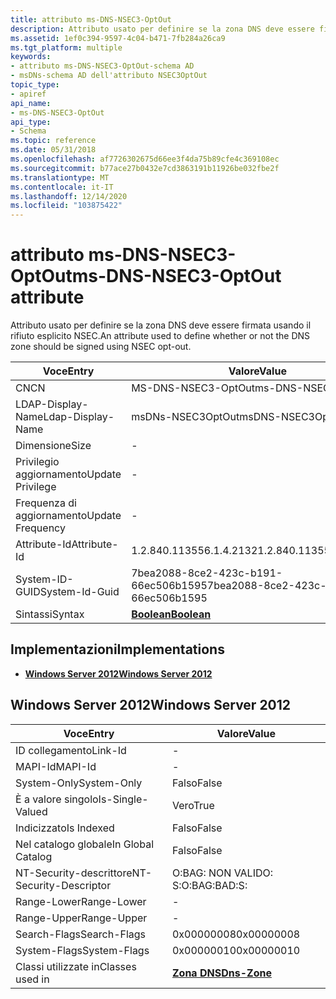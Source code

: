 ```yaml
---
title: attributo ms-DNS-NSEC3-OptOut
description: Attributo usato per definire se la zona DNS deve essere firmata usando il rifiuto esplicito NSEC.
ms.assetid: 1ef0c394-9597-4c04-b471-7fb284a26ca9
ms.tgt_platform: multiple
keywords:
- attributo ms-DNS-NSEC3-OptOut-schema AD
- msDNs-schema AD dell'attributo NSEC3OptOut
topic_type:
- apiref
api_name:
- ms-DNS-NSEC3-OptOut
api_type:
- Schema
ms.topic: reference
ms.date: 05/31/2018
ms.openlocfilehash: af7726302675d66ee3f4da75b89cfe4c369108ec
ms.sourcegitcommit: b77ace27b0432e7cd3863191b11926be032fbe2f
ms.translationtype: MT
ms.contentlocale: it-IT
ms.lasthandoff: 12/14/2020
ms.locfileid: "103875422"
---
```

# <a name="ms-dns-nsec3-optout-attribute"></a><span data-ttu-id="e90bd-105">attributo ms-DNS-NSEC3-OptOut</span><span class="sxs-lookup"><span data-stu-id="e90bd-105">ms-DNS-NSEC3-OptOut attribute</span></span>

<span data-ttu-id="e90bd-106">Attributo usato per definire se la zona DNS deve essere firmata usando il rifiuto esplicito NSEC.</span><span class="sxs-lookup"><span data-stu-id="e90bd-106">An attribute used to define whether or not the DNS zone should be signed using NSEC opt-out.</span></span>



| <span data-ttu-id="e90bd-107">Voce</span><span class="sxs-lookup"><span data-stu-id="e90bd-107">Entry</span></span> | <span data-ttu-id="e90bd-108">Valore</span><span class="sxs-lookup"><span data-stu-id="e90bd-108">Value</span></span> |
|-------------------|--------------------------------------|
| <span data-ttu-id="e90bd-109">CN</span><span class="sxs-lookup"><span data-stu-id="e90bd-109">CN</span></span>                | <span data-ttu-id="e90bd-110">MS-DNS-NSEC3-OptOut</span><span class="sxs-lookup"><span data-stu-id="e90bd-110">ms-DNS-NSEC3-OptOut</span></span>                  |
| <span data-ttu-id="e90bd-111">LDAP-Display-Name</span><span class="sxs-lookup"><span data-stu-id="e90bd-111">Ldap-Display-Name</span></span> | <span data-ttu-id="e90bd-112">msDNs-NSEC3OptOut</span><span class="sxs-lookup"><span data-stu-id="e90bd-112">msDNS-NSEC3OptOut</span></span>                    |
| <span data-ttu-id="e90bd-113">Dimensione</span><span class="sxs-lookup"><span data-stu-id="e90bd-113">Size</span></span>              | \-                                   |
| <span data-ttu-id="e90bd-114">Privilegio aggiornamento</span><span class="sxs-lookup"><span data-stu-id="e90bd-114">Update Privilege</span></span>  | \-                                   |
| <span data-ttu-id="e90bd-115">Frequenza di aggiornamento</span><span class="sxs-lookup"><span data-stu-id="e90bd-115">Update Frequency</span></span>  | \-                                   |
| <span data-ttu-id="e90bd-116">Attribute-Id</span><span class="sxs-lookup"><span data-stu-id="e90bd-116">Attribute-Id</span></span>      | <span data-ttu-id="e90bd-117">1.2.840.113556.1.4.2132</span><span class="sxs-lookup"><span data-stu-id="e90bd-117">1.2.840.113556.1.4.2132</span></span>              |
| <span data-ttu-id="e90bd-118">System-ID-GUID</span><span class="sxs-lookup"><span data-stu-id="e90bd-118">System-Id-Guid</span></span>    | <span data-ttu-id="e90bd-119">7bea2088-8ce2-423c-b191-66ec506b1595</span><span class="sxs-lookup"><span data-stu-id="e90bd-119">7bea2088-8ce2-423c-b191-66ec506b1595</span></span> |
| <span data-ttu-id="e90bd-120">Sintassi</span><span class="sxs-lookup"><span data-stu-id="e90bd-120">Syntax</span></span>            | [<span data-ttu-id="e90bd-121">**Boolean**</span><span class="sxs-lookup"><span data-stu-id="e90bd-121">**Boolean**</span></span>](s-boolean.md)         |



## <a name="implementations"></a><span data-ttu-id="e90bd-122">Implementazioni</span><span class="sxs-lookup"><span data-stu-id="e90bd-122">Implementations</span></span>

-   [<span data-ttu-id="e90bd-123">**Windows Server 2012**</span><span class="sxs-lookup"><span data-stu-id="e90bd-123">**Windows Server 2012**</span></span>](#windows-server-2012)

## <a name="windows-server-2012"></a><span data-ttu-id="e90bd-124">Windows Server 2012</span><span class="sxs-lookup"><span data-stu-id="e90bd-124">Windows Server 2012</span></span>



| <span data-ttu-id="e90bd-125">Voce</span><span class="sxs-lookup"><span data-stu-id="e90bd-125">Entry</span></span> | <span data-ttu-id="e90bd-126">Valore</span><span class="sxs-lookup"><span data-stu-id="e90bd-126">Value</span></span> |
|------------------------|------------------------------------------|
| <span data-ttu-id="e90bd-127">ID collegamento</span><span class="sxs-lookup"><span data-stu-id="e90bd-127">Link-Id</span></span>                | \-                                       |
| <span data-ttu-id="e90bd-128">MAPI-Id</span><span class="sxs-lookup"><span data-stu-id="e90bd-128">MAPI-Id</span></span>                | \-                                       |
| <span data-ttu-id="e90bd-129">System-Only</span><span class="sxs-lookup"><span data-stu-id="e90bd-129">System-Only</span></span>            | <span data-ttu-id="e90bd-130">Falso</span><span class="sxs-lookup"><span data-stu-id="e90bd-130">False</span></span>                                    |
| <span data-ttu-id="e90bd-131">È a valore singolo</span><span class="sxs-lookup"><span data-stu-id="e90bd-131">Is-Single-Valued</span></span>       | <span data-ttu-id="e90bd-132">Vero</span><span class="sxs-lookup"><span data-stu-id="e90bd-132">True</span></span>                                     |
| <span data-ttu-id="e90bd-133">Indicizzato</span><span class="sxs-lookup"><span data-stu-id="e90bd-133">Is Indexed</span></span>             | <span data-ttu-id="e90bd-134">Falso</span><span class="sxs-lookup"><span data-stu-id="e90bd-134">False</span></span>                                    |
| <span data-ttu-id="e90bd-135">Nel catalogo globale</span><span class="sxs-lookup"><span data-stu-id="e90bd-135">In Global Catalog</span></span>      | <span data-ttu-id="e90bd-136">Falso</span><span class="sxs-lookup"><span data-stu-id="e90bd-136">False</span></span>                                    |
| <span data-ttu-id="e90bd-137">NT-Security-descrittore</span><span class="sxs-lookup"><span data-stu-id="e90bd-137">NT-Security-Descriptor</span></span> | <span data-ttu-id="e90bd-138">O:BAG: NON VALIDO: S:</span><span class="sxs-lookup"><span data-stu-id="e90bd-138">O:BAG:BAD:S:</span></span>                             |
| <span data-ttu-id="e90bd-139">Range-Lower</span><span class="sxs-lookup"><span data-stu-id="e90bd-139">Range-Lower</span></span>            | \-                                       |
| <span data-ttu-id="e90bd-140">Range-Upper</span><span class="sxs-lookup"><span data-stu-id="e90bd-140">Range-Upper</span></span>            | \-                                       |
| <span data-ttu-id="e90bd-141">Search-Flags</span><span class="sxs-lookup"><span data-stu-id="e90bd-141">Search-Flags</span></span>           | <span data-ttu-id="e90bd-142">0x00000008</span><span class="sxs-lookup"><span data-stu-id="e90bd-142">0x00000008</span></span>                               |
| <span data-ttu-id="e90bd-143">System-Flags</span><span class="sxs-lookup"><span data-stu-id="e90bd-143">System-Flags</span></span>           | <span data-ttu-id="e90bd-144">0x00000010</span><span class="sxs-lookup"><span data-stu-id="e90bd-144">0x00000010</span></span>                               |
| <span data-ttu-id="e90bd-145">Classi utilizzate in</span><span class="sxs-lookup"><span data-stu-id="e90bd-145">Classes used in</span></span>        | [<span data-ttu-id="e90bd-146">**Zona DNS**</span><span class="sxs-lookup"><span data-stu-id="e90bd-146">**Dns-Zone**</span></span>](c-dnszone.md)<br/> |



 

 





